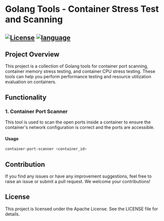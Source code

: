 # Golang Tools - Container Stress Test and Scanning
[![License](https://img.shields.io/badge/License-Apache-blue.svg)](LICENSE)
[![language](https://img.shields.io/badge/Language-Golang-green.svg)](language)
----
## Project Overview

This project is a collection of Golang tools for container port scanning, container memory stress testing, and container CPU stress testing. These tools can help you perform performance testing and resource utilization evaluation on containers.

## Functionality

### 1. Container Port Scanner

This tool is used to scan the open ports inside a container to ensure the container's network configuration is correct and the ports are accessible.

#### Usage

```bash
container-port-scanner <container_id>
```

## Contribution
If you find any issues or have any improvement suggestions, feel free to raise an issue or submit a pull request. We welcome your contributions!

## License
This project is licensed under the Apache License. See the LICENSE file for details.